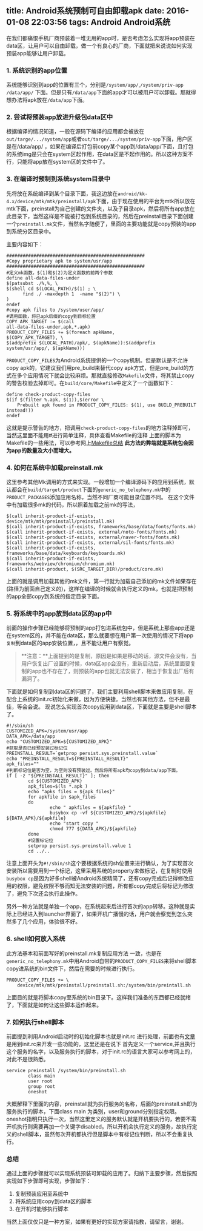title: Android系统预制可自由卸载apk
date: 2016-01-08 22:03:56
tags: Android Android系统
---
在我们都痛恨手机厂商预装着一堆无用的app时，是否考虑怎么实现将app预装在data区，让用户可以自由卸载，做一个有良心的厂商，下面就把来说说如何实现预装app能够让用户卸载。
### 1. 系统识别的app位置  
系统能够识别到app的位置有三个，分别是`/system/app/`,`/system/priv-app` `/data/app/` 下面。但是只有`/data/app`下面的app才可以被用户可以卸载。那就得想办法将apk放在`/data/app`下面。
### 2. 尝试将预装app放进升级包data区中
根据编译的情况知道，一般在源码下编译的应用都会被放在`out/targe/.../system/app`或者`out/targe/.../system/priv-app`下面，用户区是在/data/app/ ，如果在编译后打包前copy某个app到/data/app/下面，且打包的系统img是只会在system区起作用，在data区是不起作用的。所以这种方案不行，只能将app放在system区的文件中了。
	
### 3. 在编译时预制到系统system目录中
先将放在系统编译到某个目录下面，我这边放在`android/kk-4.x/device/mtk/mtk/preinstall/apk`下面，由于现在使用的平台为mtk所以放在mtk下面，preinstall为自己创建的文件夹，以及子目录apk，然后将所有app放在此目录下，当然这样是不能被打包到系统目录的，然后在preinstall目录下面创建一个`preinstall.mk`文件，当然名字随便了，里面的主要功能就是copy预装的app到系统分区目录中。  
<!-- more -->   
主要内容如下：

``` 
###################################################
#Copy proprietary apk to system/usr/app
###################################################
#定义mk函数，$(1)和$(2)为定义函数的前两个参数
define all-data-files-under
$(patsubst ./%,%, \
$(shell cd $(LOCAL_PATH)/$(1) ; \
      find ./ -maxdepth 1  -name "$(2)") \
)
endef
#copy apk files to /system/user/app/
#调用函数，将已apk后缀的copy到目标位置
COPY_APK_TARGET := $(call                                                 all-data-files-under,apk,*.apk)
PRODUCT_COPY_FILES += $(foreach apkName,                  $(COPY_APK_TARGET), \
$(addprefix $(LOCAL_PATH)/apk/, $(apkName)):$(addprefix           system/usr/app/, $(apkName)))
```
`PRODUCT_COPY_FILES`为Android系统提供的一个copy机制。但是默认是不允许copy apk的，它建议我们用pre_build来替代copy apk方式，但是pre_build的方式在多个应用情况下就会比较麻烦。那就直接修改`Makefile`文件，将其禁止copy的警告校验去掉即可。在`build/core/Makefile`中定义了一个函数如下：

```
define check-product-copy-files
$(if $(filter %.apk, $(1)),$(error \
    Prebuilt apk found in PRODUCT_COPY_FILES: $(1), use BUILD_PREBUILT instead!))
endef
```
这就是提示警告的地方，把调用`check-product-copy-files`的地方注释掉即可，当然这里面不能用#进行简单注释，具体查看Makefile的注释
上面的脚本为Makefile的一些用法，可以参考网上[Makefile总结](http://www.cnblogs.com/wang_yb/p/3990952.html) 
**此方法的弊端就是系统包会因为app的数量及大小而增大。**

### 4. 如何在系统中加载preinstall.mk
这里参考其他Mk调用的方式来实现。一般增加一个编译源码下的应用到系统，默认都会在`build/target/product`下面的`generic_no_telephony.mk`中的`PRODUCT_PACKAGES`添加应用名称，当然不同厂商可能目录位置不同。
在这个文件中有加载很多mk的代码，所以照着加载之前mk的写法，

```
$(call inherit-product-if-exists, device/mtk/mtk/preinstall/preinstall.mk)
$(call inherit-product-if-exists, frameworks/base/data/fonts/fonts.mk)
$(call inherit-product-if-exists, external/noto-fonts/fonts.mk)
$(call inherit-product-if-exists, external/naver-fonts/fonts.mk)
$(call inherit-product-if-exists, external/sil-fonts/fonts.mk)
$(call inherit-product-if-exists, frameworks/base/data/keyboards/keyboards.mk)
$(call inherit-product-if-exists, frameworks/webview/chromium/chromium.mk)
$(call inherit-product, $(SRC_TARGET_DIR)/product/core.mk)
```
上面的就是调用加载其他的mk文件，第一行就为加载自己添加的mk文件如果存在(路径为前面自己定义的)，这样在编译的时候就会执行定义的mk，也就是把预制的app全部copy到系统的指定目录下面。
### 5. 将系统中的app放到data区的app中
前面的操作步骤已经能够将预制的app打包进系统包中，但是系统上那些app还是在system区的，并不能在data区，那么就要想在用户第一次使用的情况下将app`复制`到data区的app安装位置，，且不能让用户有察觉。
> **注意：**上面提到的是复制，原因是如果是移动的话，源文件会没有，当用户恢复出厂设置的时候，data区app会没有，重新启动后，系统里面要复制的app也不存在了，则预装的app也就无法安装了，相当于恢复出厂后有漏洞了。

下面就是如何复制到data区的问题了，我们主要利用shell脚本来做应用复制，在配合上系统的init.rc初始化来做，因为方便快捷。当然也有其他方法，但不是最佳，等会会说。
现说怎么实现首次copy应用到data区，下面就是主要是shell脚本了。

```
#!/sbin/sh
CUSTOMIZED_APK=/system/usr/app
DATA_APK=/data/app
echo "CUSTOMIZED_APK=${CUSTOMIZED_APK}"
#获取是否已经预安装过标记位
PREINSTALL_RESULT=`getprop persist.sys.preinstall.value`
echo "PREINSTALL_RESULT=${PREINSTALL_RESULT}"
apk_files=""
#判断标记位是否为空，为空则没有预装过。然后将所有apk均copy到data/app下面。
if [ -z "${PREINSTALL_RESULT}" ]; then
        cd ${CUSTOMIZED_APK}
        apk_files=$(ls *.apk )
        echo "apks files = ${apk_files}"
        for apkfile in $apk_files
        do 
                echo " apkfiles = ${apkfile} " 
                busybox cp -vf ${CUSTOMIZED_APK}/${apkfile} ${DATA_APK}/${apkfile}
                echo "start copy "
                chmod 777 ${DATA_APK}/${apkfile}
        done 
        #设置标记位
        setprop persist.sys.preinstall.value 1
        cd ../..
```
注意上面开头为`#!/sbin/sh`这个要根据系统的sh位置来进行确认，为了实现首次安装所以需要用到一个标记，这里采用系统的property来做标记，在复制时使用`busybox cp`是因为好多shell被Android系统精简了，还有copy完成后记得修改应用的权限，避免权限不够而知无法安装的问题，所有都copy完成后将标记为修改了，避免下次还会执行此操作。

另外一种方法就是单独一个app，在系统起来后进行首次的app转移。这种就是实际上已经进入到launcher界面了，如果开机广播慢的话，用户就会察觉到怎么突然多了几个应用，体验很不好。
### 6. shell如何放入系统
此方法基本和前面写好的preinstall.mk复制应用方法 一致，也是在`generic_no_telephony.mk`中用Android自带的`PRODUCT_COPY_FILES`来将shell脚本copy进系统的bin文件下，然后在需要的时候进行执行。

```shell    
PRODUCT_COPY_FILES += \
    device/mtk/mtk/preinstall/preinstall.sh:/system/bin/preintall.sh
```
上面目的就是将脚本copy至系统的bin目录下。这样我们准备的东西都已经就绪了，下面就是如何让这些脚本运作起来。

### 7. 如何执行shell脚本
前面提到利用Android启动时的初始化脚本也就是init.rc 进行处理，前面也有[文章](http://www.wxtlife.com/2015/11/24/Android-set-adb-status/)是用到init.rc来开发一些功能的，这里还是在说下
首先定义一个service,并且执行这个服务的名字，以及服务执行的脚本，对于init.rc的语言大家可以参考网上的，对此不是很熟悉。
```
service preinstall /system/bin/preinstall.sh
        class main
        user root
        group root
        oneshot
```
大概解释下里面的内容，preinstall就为执行服务的名称，后面的preinstall.sh即为服务执行的脚本，下面class main 为类别，user和ground分别指定权限。oneshot指明只执行一次，当然这里定义的服务默认就是开机要执行的，若要不需开机执行则需要再加一个关键字disabled。所以开机会执行定义的服务，故执行定义的shell脚本，虽然每次开机都执行但是脚本中有标记位判断，所以不会重复执行。

### 总结
通过上面的步骤就可以实现系统预装可卸载的应用了。归纳下主要步骤，然后按照实现如下步骤即可实现，步骤如下：  
> 
1. 复制预装应用至系统中
2. 将系统应用copy到data区的脚本
3. 在开机时能够执行脚本

当然上面仅仅只是一种方案，如果有更好的实现方案请指教，请留言，谢谢。